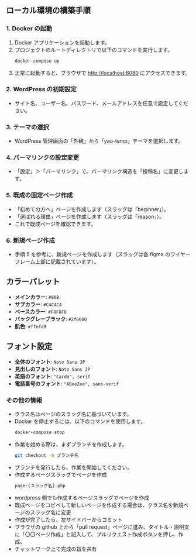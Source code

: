 ## ローカル環境の構築手順

### 1. Docker の起動

1. Docker アプリケーションを起動します。
2. プロジェクトのルートディレクトリで以下のコマンドを実行します。
   ```bash
   docker-compose up
   ```
3. 正常に起動すると、ブラウザで [http://localhost:8080](http://localhost:8080) にアクセスできます。

### 2. WordPress の初期設定

- サイト名、ユーザー名、パスワード、メールアドレスを任意で設定してください。

### 3. テーマの選択

- WordPress 管理画面の「外観」から「yao-temp」テーマを選択します。

### 4. パーマリンクの設定変更

- 「設定」＞「パーマリンク」で、パーマリンク構造を「投稿名」に変更します。

### 5. 既成の固定ページ作成

- 「初めての方へ」ページを作成します（スラッグは「beginner」）。
- 「選ばれる理由」ページを作成します（スラッグは「reason」）。
- これで既成ページを確認できます。

### 6. 新規ページ作成

- 手順 5 を参考に、新規ページを作成します（スラッグは各 figma のワイヤーフレーム上部に記載されています）。

## カラーパレット

- **メインカラー**: `#000`
- **サブカラー**: `#C4C4C4`
- **ベースカラー**: `#F8F8F8`
- **バックグレーブラック**: `#2f0000`
- **肌色**: `#ffefd9`

## フォント設定

- **全体のフォント**: `Noto Sans JP`
- **見出しのフォント**: `Noto Sans JP`
- **英語のフォント**: `"Cardo", serif`
- **電話番号のフォント**: `"ABeeZee", sans-serif`

### その他の情報

- クラス名はページのスラッグ名に基づいています。
- Docker を停止するには、以下のコマンドを使用します。
  ```bash
  docker-compose stop
  ```
- 作業を始める際は、まずブランチを作成します。
  ```bash
  git checkout -b ブランチ名
  ```
- ブランチを発行したら、作業を開始してください。
- 作成するページスラッグでページを作成
  ```bash
  page-[スラッグ名].php
  ```
- wordpress 側でも作成するページスラッグでページを作成
- 既成ページをコピペして新しいページを作成する場合は、クラス名を新規ページのスラッグ名に変更
- 作成が完了したら、左サイドバーからコミット
- ブラウザの github 上から「pull request」ページに進み、タイトル・説明文に「〇〇ページ作成」と記入して、プルリクエスト作成ボタンを押し、作成。
- チャットワーク上で完成の旨を共有

<!-- 岸のWordPressログイン情報
username: user
password: password -->
